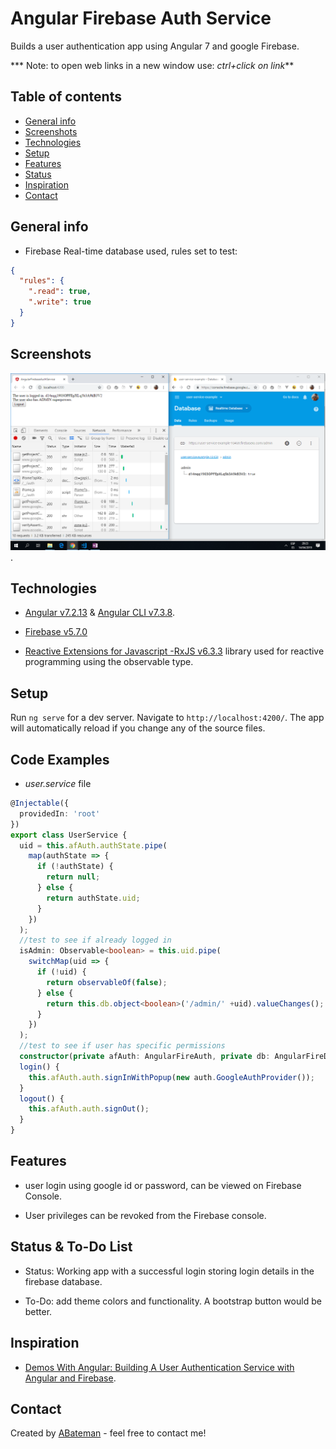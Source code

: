 # Angular Firebase Auth Service

Builds a user authentication app using Angular 7 and google Firebase.

*** Note: to open web links in a new window use: _ctrl+click on link_**

## Table of contents

* [General info](#general-info)
* [Screenshots](#screenshots)
* [Technologies](#technologies)
* [Setup](#setup)
* [Features](#features)
* [Status](#status)
* [Inspiration](#inspiration)
* [Contact](#contact)

## General info

* Firebase Real-time database used, rules set to test:

```json
{
  "rules": {
    ".read": true,
    ".write": true
  }
}


```

## Screenshots

![Example screenshot](./img/user-logged-in.png).

## Technologies

* [Angular v7.2.13](https://angular.io/) & [Angular CLI v7.3.8](https://cli.angular.io/).

* [Firebase v5.7.0](https://firebase.google.com/)

* [Reactive Extensions for Javascript -RxJS v6.3.3](https://angular.io/guide/rx-library) library used for reactive programming using the observable type.

## Setup

Run `ng serve` for a dev server. Navigate to `http://localhost:4200/`. The app will automatically reload if you change any of the source files.

## Code Examples

* _user.service_ file

```typescript
@Injectable({
  providedIn: 'root'
})
export class UserService {
  uid = this.afAuth.authState.pipe(
    map(authState => {
      if (!authState) {
        return null;
      } else {
        return authState.uid;
      }
    })
  );
  //test to see if already logged in
  isAdmin: Observable<boolean> = this.uid.pipe(
    switchMap(uid => {
      if (!uid) {
        return observableOf(false);
      } else {
        return this.db.object<boolean>('/admin/' +uid).valueChanges();
      }
    })
  );
  //test to see if user has specific permissions
  constructor(private afAuth: AngularFireAuth, private db: AngularFireDatabase) { }
  login() {
    this.afAuth.auth.signInWithPopup(new auth.GoogleAuthProvider());
  }
  logout() {
    this.afAuth.auth.signOut();
  }
}
```

## Features

* user login using google id or password, can be viewed on Firebase Console.

* User privileges can be revoked from the Firebase console.

## Status & To-Do List

* Status: Working app with a successful login storing login details in the firebase database.

* To-Do: add theme colors and functionality. A bootstrap button would be better.

## Inspiration

* [Demos With Angular: Building A User Authentication Service with Angular and Firebase](https://www.youtube.com/watch?v=mfONkAj4x94).

## Contact

Created by [ABateman](https://www.andrewbateman.org) - feel free to contact me!
